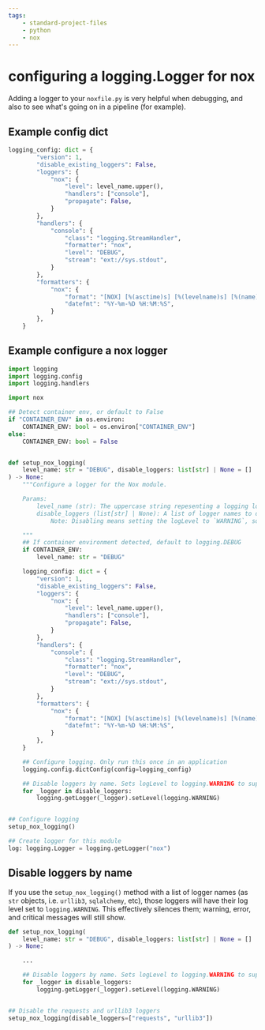 ```yaml
---
tags:
    - standard-project-files
    - python
    - nox
---
```


# configuring a logging.Logger for nox

Adding a logger to your `noxfile.py` is very helpful when debugging, and also to see what's going on in a pipeline (for example).

## Example config dict

```python title="noxfile.py logging_config" linenums="1"
logging_config: dict = {
        "version": 1,
        "disable_existing_loggers": False,
        "loggers": {
            "nox": {
                "level": level_name.upper(),
                "handlers": ["console"],
                "propagate": False,
            }
        },
        "handlers": {
            "console": {
                "class": "logging.StreamHandler",
                "formatter": "nox",
                "level": "DEBUG",
                "stream": "ext://sys.stdout",
            }
        },
        "formatters": {
            "nox": {
                "format": "[NOX] [%(asctime)s] [%(levelname)s] [%(name)s]: %(message)s",
                "datefmt": "%Y-%m-%D %H:%M:%S",
            }
        },
    }
```

## Example configure a nox logger

```python title="nox logger" linenums="1"
import logging
import logging.config
import logging.handlers

import nox

## Detect container env, or default to False
if "CONTAINER_ENV" in os.environ:
    CONTAINER_ENV: bool = os.environ["CONTAINER_ENV"]
else:
    CONTAINER_ENV: bool = False


def setup_nox_logging(
    level_name: str = "DEBUG", disable_loggers: list[str] | None = []
) -> None:
    """Configure a logger for the Nox module.

    Params:
        level_name (str): The uppercase string repesenting a logging logLevel.
        disable_loggers (list[str] | None): A list of logger names to disable, i.e. for 3rd party apps.
            Note: Disabling means setting the logLevel to `WARNING`, so you can still see errors.

    """
    ## If container environment detected, default to logging.DEBUG
    if CONTAINER_ENV:
        level_name: str = "DEBUG"

    logging_config: dict = {
        "version": 1,
        "disable_existing_loggers": False,
        "loggers": {
            "nox": {
                "level": level_name.upper(),
                "handlers": ["console"],
                "propagate": False,
            }
        },
        "handlers": {
            "console": {
                "class": "logging.StreamHandler",
                "formatter": "nox",
                "level": "DEBUG",
                "stream": "ext://sys.stdout",
            }
        },
        "formatters": {
            "nox": {
                "format": "[NOX] [%(asctime)s] [%(levelname)s] [%(name)s]: %(message)s",
                "datefmt": "%Y-%m-%D %H:%M:%S",
            }
        },
    }

    ## Configure logging. Only run this once in an application
    logging.config.dictConfig(config=logging_config)

    ## Disable loggers by name. Sets logLevel to logging.WARNING to suppress all but warnings & errors
    for _logger in disable_loggers:
        logging.getLogger(_logger).setLevel(logging.WARNING)


## Configure logging
setup_nox_logging()

## Create logger for this module
log: logging.Logger = logging.getLogger("nox")

```

## Disable loggers by name

If you use the `setup_nox_logging()` method with a list of logger names (as `str` objects, i.e. `urllib3`, `sqlalchemy`, etc), those loggers will have their log level set to `logging.WARNING`. This effectively silences them; warning, error, and critical messages will still show.

```python title="Disable loggers" linenums="1"
def setup_nox_logging(
    level_name: str = "DEBUG", disable_loggers: list[str] | None = []
) -> None:

    ...

    ## Disable loggers by name. Sets logLevel to logging.WARNING to suppress all but warnings & errors
    for _logger in disable_loggers:
        logging.getLogger(_logger).setLevel(logging.WARNING)


## Disable the requests and urllib3 loggers
setup_nox_logging(disable_loggers=["requests", "urllib3"])

```